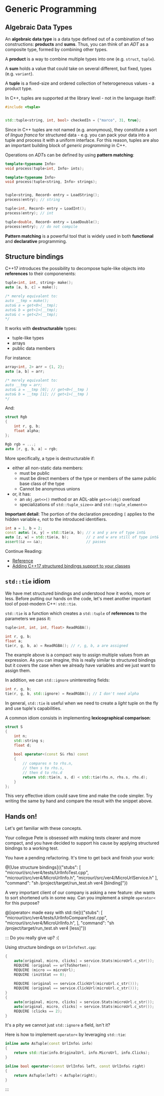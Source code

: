 # Generic Programming

## Algebraic Data Types

An **algebraic data type** is a data type defined out of a combination of two constructions: **products** and **sums**. Thus, you can think of an *ADT* as a composite type, formed by combining other types.

A **product** is a way to combine multiple types into one (e.g. `struct`, `tuple`).

A **sum** holds a value that could take on several different, but fixed, types (e.g. `variant`).

A **tuple** is a fixed-size and ordered collection of heterogeneous values - a product type.

In C++, tuples are supported at the library level - not in the language itself:

```cpp
#include <tuple>


std::tuple<string, int, bool> checkedIn = {"marco", 31, true};
```

Since in C++ tuples are not named (e.g. anonymous), they constitute a sort of *lingua franca* for structured data - e.g. you can pack your data into a tuple and process it with a uniform interface. For this reason, tuples are also an important building block of *generic programming* in C++.

Operations on *ADT*s can be defined by using **pattern matching**:

```cpp
template<typename Info>
void process(tuple<int, Info> ints);

template<typename Info>
void process(tuple<string, Info> strings);


tuple<string, Record> entry = LoadString();
process(entry); // string

tuple<int, Record> entry = LoadInt();
process(entry); // int

tuple<double, Record> entry = LoadDouble();
process(entry); // do not compile
```

**Pattern matching** is a powerful tool that is widely used in both **functional** and **declarative** programming.

## Structure bindings

C++17 introduces the possibility to decompose tuple-like objects into **references** to their componenents:

```cpp
tuple<int, int, string> make();
auto [a, b, c] = make();

/* merely equivalent to:
auto __tmp = make();
auto& a = get<0>(__tmp);
auto& b = get<1>(__tmp);
auto& c = get<2>(__tmp);
*/
```

It works with **destructurable** types:

* tuple-like types
* arrays
* public data members

For instance:

```cpp
array<int, 2> arr = {1, 2};
auto [a, b] = arr;

/* merely equivalent to:
auto __tmp = arr;
auto& a = __tmp [0]; // get<0>(__tmp )
auto& b = __tmp [1]; // get<1>(__tmp )
*/
```

And:

```cpp
struct Rgb
{
    int r, g, b;
    float alpha;
};

Rgb rgb = ...;
auto [r, g, b, a] = rgb;
```

More specifically, a type is destructurable if:

* either all non-static data members: 
   * must be public
   * must be direct members of the type or members of the same public base class of the type
   * Cannot be anonymous unions
* or, it has: 
   * an `obj.get<>()` method or an ADL-able `get<>(obj)` overload
   * specializations of `std::tuple_size<>` and `std::tuple_element<>`

**Important detail**: The portion of the declaration preceding `[` applies to the hidden variable `e`, not to the introduced identifiers.

```cpp
int a = 1, b = 2;
const auto& [x, y] = std::tie(a, b); // x and y are of type int&
auto [z, w] = std::tie(a, b);        // z and w are still of type int&
assert(&z == &a);                    // passes
```

Continue Reading:

- [Reference](http://en.cppreference.com/w/cpp/language/structured_binding)
- [Adding C++17 structured bindings support to your classes](https://blog.tartanllama.xyz/structured-bindings/)

## `std::tie` idiom

We have met structured bindings and understood how it works, more or less. Before putting our hands on the code, let's meet another important tool of post-modern C++: `std::tie`.

`std::tie` is a function which creates a `std::tuple` of **references** to the parameters we pass it:

```cpp
tuple<int, int, int, float> ReadRGBA();

int r, g, b;
float a;
tie(r, g, b, a) = ReadRGBA(); // r, g, b, a are assigned
```

The example above is a compact way to assign multiple values from an expression. As you can imagine, this is really similar to structured bindings but it covers the case when we already have variables and we just want to assign them.

In addition, we can `std::ignore` uninteresting fields:

```cpp
int r, g, b;
tie(r, g, b, std::ignore) = ReadRGBA(); // I don't need alpha
```

In general, `std::tie` is useful when we need to create a *light* tuple on the fly and use tuple's capabilities. 

A common idiom consists in implementing **lexicographical comparison**:

```cpp
struct S 
{
    int n;
    std::string s;
    float d;
    
    bool operator<(const S& rhs) const
    {
        // compares n to rhs.n,
        // then s to rhs.s,
        // then d to rhs.d
        return std::tie(n, s, d) < std::tie(rhs.n, rhs.s, rhs.d);
    }
};
```

This very effective idiom could save time and make the code simpler. Try writing the same by hand and compare the result with the snippet above.

## Hands on!

Let's get familiar with these concepts.

Your collegue Pete is obsessed with making tests clearer and more compact, and you have decided to support his cause by applying structured bindings to a working test.

You have a pending refactoring. It's time to get back and finish your work:

@[Use structure bindings]({"stubs": [
	 "microurl/src/ver4/tests/UrlInfoTest.cpp",
	 "microurl/src/ver4/MicroUrlInfo.h",
	 "microurl/src/ver4/MicroUrlService.h"
	],
	"command": "sh /project/target/run_test.sh ver4 [binding]"})

A very important client of our company is asking a new feature: she wants to sort shortened urls in some way. Can you implement a simple `operator<` for this purpose? 

@[operator< made easy with std::tie]({"stubs": [
	"microurl/src/ver4/tests/UrlInfoCompareTest.cpp",
	"microurl/src/ver4/MicroUrlInfo.h",
	],
	"command": "sh /project/target/run_test.sh ver4 [less]"})
	
::: Do you really give up? :(

Using structure bindings on `UrlInfoTest.cpp`:

```cpp
{
	auto[original, micro, clicks] = service.Stats(microUrl.c_str());
	REQUIRE (original == urlToShorten);
	REQUIRE (micro == microUrl);
	REQUIRE (initStat == 0);
		
	REQUIRE (original == service.ClickUrl(microUrl.c_str()));
	REQUIRE (original == service.ClickUrl(microUrl.c_str()));
}
{
	auto[original, micro, clicks] = service.Stats(microUrl.c_str());
	auto[original, micro, clicks] = service.Stats(microUrl.c_str());
	REQUIRE (clicks == 2);
}
```

It's a pity we cannot just `std::ignore` a field, isn't it?

Here is how to implement `operator<` by leveraging `std::tie`:

```cpp
inline auto AsTuple(const UrlInfo& info)
{
	return std::tie(info.OriginalUrl, info.MicroUrl, info.Clicks);
}

inline bool operator<(const UrlInfo& left, const UrlInfo& right)
{
	return AsTuple(left) < AsTuple(right);
}
```
:::